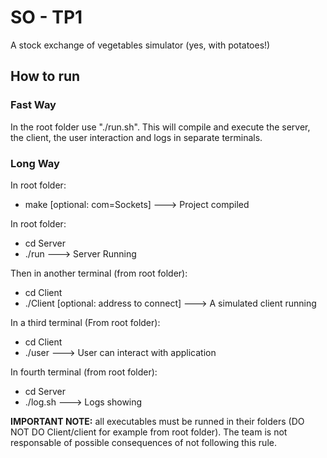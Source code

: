 # SO - TP1

A stock exchange of vegetables simulator (yes, with potatoes!)

## How to run

### Fast Way
In the root folder use "./run.sh". This will compile and execute the server, the client, the user interaction and logs in separate terminals.

### Long Way
In  root folder: 
* make [optional: com=Sockets]
---> Project compiled

In root folder:
* cd Server
* ./run
---> Server Running

Then in another terminal (from root folder):
* cd Client
* ./Client [optional: address to connect]
---> A simulated client running

In a third terminal (From root folder):
* cd Client
* ./user
---> User can interact with application

In fourth terminal (from root folder):
* cd Server
* ./log.sh
---> Logs showing

**IMPORTANT NOTE:** all executables must be runned in their folders (DO NOT DO Client/client for example from root folder). The team is not responsable of possible consequences of not following this rule.